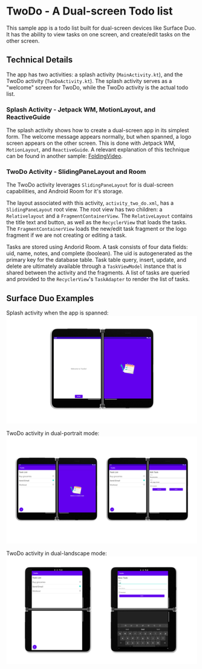 # TwoDo - A Dual-screen Todo list
This sample app is a todo list built for dual-screen devices like Surface Duo. It has the ability to view tasks on one screen, and create/edit tasks on the other screen.

## Technical Details
The app has two activities: a splash activity (`MainActivity.kt`), and the TwoDo activity (`TwoDoActivity.kt`). The splash activity serves as a "welcome" screen for TwoDo, while the TwoDo activity is the actual todo list.

### Splash Activity - Jetpack WM, MotionLayout, and ReactiveGuide
The splash activity shows how to create a dual-screen app in its simplest form. The welcome message appears normally, but when spanned, a logo screen appears on the other screen. This is done with Jetpack WM, `MotionLayout`, and `ReactiveGuide`. A relevant explanation of this technique can be found in another sample: [FoldingVideo](https://github.com/microsoft/surface-duo-window-manager-samples/tree/main/FoldingVideo).

### TwoDo Activity - SlidingPaneLayout and Room
The TwoDo activity leverages `SlidingPaneLayout` for is dual-screen capabilities, and Android Room for it's storage. 

The layout associated with this activity, `activity_two_do.xml`, has a `SlidingPaneLayout` root view. The root view has two children: a `Relativelayout` and a `FragmentContainerView`. The `RelativeLayout` contains the title text and button, as well as the `RecyclerView` that loads the tasks. The `FragmentContainerView` loads the new/edit task fragment or the logo fragment if we are not creating or editing a task.

Tasks are stored using Andorid Room. A task consists of four data fields: uid, name, notes, and complete (boolean). The uid is autogenerated as the primary key for the database table. Task table query, insert, update, and delete are ultimately available through a `TaskViewModel` instance that is shared between the activity and the fragments. A list of tasks are queried and provided to the `RecyclerView`'s `TaskAdapter` to render the list of tasks.

## Surface Duo Examples

Splash activity when the app is spanned:
![Splash activity](screenshots/splash.PNG)

TwoDo activity in dual-portrait mode:
![TwoDo Dual Portrait](screenshots/dual_portrait.PNG)

TwoDo activity in dual-landscape mode:
![TwoDo Dual Landscape](screenshots/dual_landscape.PNG)